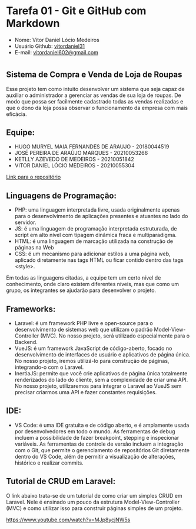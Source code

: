 # Tarefa 01 - Git e GitHub com Markdown

* Nome: Vitor Daniel Lócio Medeiros
* Usuário Github: [vitordaniel31](https://github.com/vitordaniel31)
* E-mail: vitordaniel602@gmail.com
#

## Sistema de Compra e Venda de Loja de Roupas

Esse projeto tem como intuito desenvolver um sistema que seja capaz de auxiliar
o administrador a gerenciar as vendas de sua loja de roupas. De modo que possa ser
facilmente cadastrado todas as vendas realizadas e que o dono da loja possa observar o
funcionamento da empresa com mais eficácia.
## Equipe:
* HUGO MURYEL MAIA FERNANDES DE ARAUJO - 20180044519
* JOSÉ PEREIRA DE ARAÚJO MARQUES -  20210053266
* KETLLY AZEVEDO DE MEDEIROS - 20210051842
* VITOR DANIEL LÓCIO MEDEIROS - 20210055304

[Link para o repositório](https://github.com/vitordaniel31/sisvenda.git)

## Linguagens de Programação:
- PHP: uma linguagem interpretada livre, usada originalmente apenas para o desenvolvimento de aplicações presentes e atuantes no lado do servidor. 
- JS: é uma linguagem de programação interpretada estruturada, de script em alto nível com tipagem dinâmica fraca e multiparadigma.
- HTML: é uma linguagem de marcação utilizada na construção de páginas na Web
- CSS: é um mecanismo para adicionar estilos a uma página web, aplicado diretamente nas tags HTML ou ficar contido dentro das tags \<style>. 

Em todas as linguagens citadas, a equipe tem um certo nível de conhecimento, onde claro existem diferentes níveis, mas que como um grupo, os integrantes se ajudarão para desenvolver o projeto.

## Frameworks:

- Laravel: é um framework PHP livre e open-source para o desenvolvimento de sistemas web que utilizam o padrão Model-View-Controller (MVC). No nosso projeto, será utilizado especialmente para o Backend.
- VueJS: é um framework JavaScript de código-aberto, focado no desenvolvimento de interfaces de usuário e aplicativos de página única. No nosso projeto, iremos utilizá-lo para construção de páginas, integrando-o com o Laravel.
- InertiaJS: permite que você crie aplicativos de página única totalmente renderizados do lado do cliente, sem a complexidade de criar uma API. No nosso projeto, utilizaremos para integrar o Laravel ao VueJS sem precisar criarmos uma API e fazer constantes requisições.

## IDE:
- VS Code: é uma IDE gratuita e de código aberto, e é amplamente usada por desenvolvedores em todo o mundo. As ferramentas de debug incluem a possibilidade de fazer breakpoint, stepping e inspecionar variáveis. As ferramentas de controle de versão incluem a integração com o Git, que permite o gerenciamento de repositórios Git diretamente dentro do VS Code, além de permitir a visualização de alterações, histórico e realizar commits.

## Tutorial de CRUD em Laravel:

O link abaixo trata-se de um tutorial de como criar um simples CRUD em Laravel. Nele é ensinado um pouco da estrutura Model-View-Controller (MVC) e como utilizar isso para construir páginas simples de um projeto.

https://www.youtube.com/watch?v=MJp8ycjNW5s